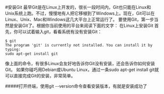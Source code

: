 #安装Git
最早Git是在Linux上开发的，很长一段时间内，Git也只能在Linux和Unix系统上跑。不过，慢慢地有人把它移植到了Windows上。现在，Git可以在Linux、Unix、Mac和Windows这几大平台上正常运行了。
要使用Git，第一步当然是安装Git了。根据你当前使用的平台来阅读下面的文字：
在Linux上安装Git
首先，你可以试着输入git，看看系统有没有安装Git：

    $ git
    The program 'git' is currently not installed. You can install it by typing:
    sudo apt-get install git
像上面的命令，有很多Linux会友好地告诉你Git没有安装，还会告诉你如何安装Git。
如果你碰巧用Debian或Ubuntu Linux，通过一条sudo apt-get install git就可以直接完成Git的安装，非常简单。

#####打开终端，使用git --version命令查看安装版本，有就是安装成功了